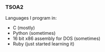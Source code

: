 ### TSOA2

Languages I program in:
- C (mostly)
- Python (sometimes)
- 16 bit x86 assembly for DOS (sometimes)
- Ruby (just started learning it)
